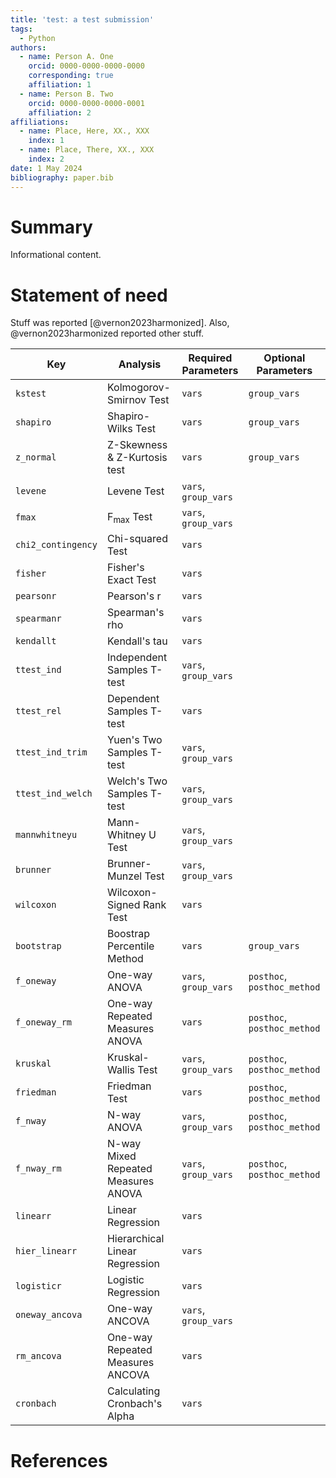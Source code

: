 ```yaml
---
title: 'test: a test submission'
tags:
  - Python
authors:
  - name: Person A. One
    orcid: 0000-0000-0000-0000
    corresponding: true
    affiliation: 1
  - name: Person B. Two
    orcid: 0000-0000-0000-0001
    affiliation: 2
affiliations:
  - name: Place, Here, XX., XXX
    index: 1
  - name: Place, There, XX., XXX
    index: 2
date: 1 May 2024
bibliography: paper.bib
---
```


# Summary

Informational content.

# Statement of need

Stuff was reported [@vernon2023harmonized]. Also, @vernon2023harmonized reported other stuff.

| Key                | Analysis                            | Required Parameters  | Optional Parameters         |
| ------------------ | ----------------------------------- | -------------------- | --------------------------- |
| `kstest`           | Kolmogorov-Smirnov Test             | `vars`               | `group_vars`                |
| `shapiro`          | Shapiro-Wilks Test                  | `vars`               | `group_vars`                |
| `z_normal`         | Z-Skewness & Z-Kurtosis test        | `vars`               | `group_vars`                |
| `levene`           | Levene Test                         | `vars`, `group_vars` |
| `fmax`             | F<sub>max</sub> Test                | `vars`, `group_vars` |
| `chi2_contingency` | Chi-squared Test                    | `vars`               |
| `fisher`           | Fisher's Exact Test                 | `vars`               |
| `pearsonr`         | Pearson's r                         | `vars`               |
| `spearmanr`        | Spearman's rho                      | `vars`               |
| `kendallt`         | Kendall's tau                       | `vars`               |
| `ttest_ind`        | Independent Samples T-test          | `vars`, `group_vars` |
| `ttest_rel`        | Dependent Samples T-test            | `vars`               |
| `ttest_ind_trim`   | Yuen's Two Samples T-test           | `vars`, `group_vars` |
| `ttest_ind_welch`  | Welch's Two Samples T-test          | `vars`, `group_vars` |
| `mannwhitneyu`     | Mann-Whitney U Test                 | `vars`, `group_vars` |
| `brunner`          | Brunner-Munzel Test                 | `vars`, `group_vars` |
| `wilcoxon`         | Wilcoxon-Signed Rank Test           | `vars`               |
| `bootstrap`        | Boostrap Percentile Method          | `vars`               | `group_vars`                |
| `f_oneway`         | One-way ANOVA                       | `vars`, `group_vars` | `posthoc`, `posthoc_method` |
| `f_oneway_rm`      | One-way Repeated Measures ANOVA     | `vars`               | `posthoc`, `posthoc_method` |
| `kruskal`          | Kruskal-Wallis Test                 | `vars`, `group_vars` | `posthoc`, `posthoc_method` |
| `friedman`         | Friedman Test                       | `vars`               | `posthoc`, `posthoc_method` |
| `f_nway`           | N-way ANOVA                         | `vars`, `group_vars` | `posthoc`, `posthoc_method` |
| `f_nway_rm`        | N-way Mixed Repeated Measures ANOVA | `vars`, `group_vars` | `posthoc`, `posthoc_method` |
| `linearr`          | Linear Regression                   | `vars`               |
| `hier_linearr`     | Hierarchical Linear Regression      | `vars`               |
| `logisticr`        | Logistic Regression                 | `vars`               |
| `oneway_ancova`    | One-way ANCOVA                      | `vars`, `group_vars` |
| `rm_ancova`        | One-way Repeated Measures ANCOVA    | `vars`               |
| `cronbach`         | Calculating Cronbach's Alpha        | `vars`               |

# References